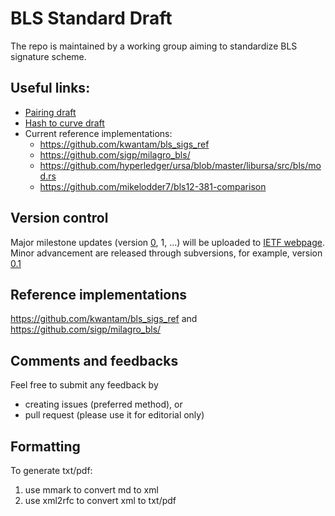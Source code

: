 # BLS Standard Draft

The repo is maintained by a working group aiming to standardize BLS signature scheme.


## Useful links:
* [Pairing draft](https://github.com/pairingwg/pfc_standard)
* [Hash to curve draft](https://tools.ietf.org/html/draft-irtf-cfrg-hash-to-curve-04)
* Current reference implementations:
  * https://github.com/kwantam/bls_sigs_ref
  * https://github.com/sigp/milagro_bls/
  * https://github.com/hyperledger/ursa/blob/master/libursa/src/bls/mod.rs
  * https://github.com/mikelodder7/bls12-381-comparison



## Version control

Major milestone updates (version [0](https://tools.ietf.org/html/draft-boneh-bls-signature-00), 1, ...)
will be uploaded to [IETF webpage](https://datatracker.ietf.org/doc/draft-boneh-bls-signature).
Minor advancement are released through subversions, for example, version [0.1](https://github.com/pairingwg/bls_standard/releases/tag/0.1)

## Reference implementations
https://github.com/kwantam/bls_sigs_ref
and
https://github.com/sigp/milagro_bls/


## Comments and feedbacks
Feel free to submit any feedback by
* creating issues (preferred method), or
* pull request (please use it for editorial only)


## Formatting
To generate txt/pdf:
1. use mmark to convert md to xml
2. use xml2rfc to convert xml to txt/pdf
